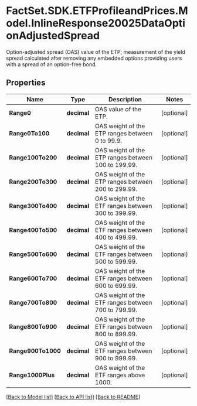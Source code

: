 # FactSet.SDK.ETFProfileandPrices.Model.InlineResponse20025DataOptionAdjustedSpread
Option-adjusted spread (OAS) value of the ETP; measurement of the yield spread calculated after removing any embedded options providing users with a spread of an option-free bond.

## Properties

Name | Type | Description | Notes
------------ | ------------- | ------------- | -------------
**Range0** | **decimal** | OAS value of the ETP. | [optional] 
**Range0To100** | **decimal** | OAS weight of the ETP ranges between 0 to 99.9. | [optional] 
**Range100To200** | **decimal** | OAS weight of the ETP ranges between 100 to 199.99. | [optional] 
**Range200To300** | **decimal** | OAS weight of the ETP ranges between 200 to 299.99. | [optional] 
**Range300To400** | **decimal** | OAS weight of the ETF ranges between 300 to 399.99. | [optional] 
**Range400To500** | **decimal** | OAS weight of the ETF ranges between 400 to 499.99. | [optional] 
**Range500To600** | **decimal** | OAS weight of the ETF ranges between 500 to 599.99. | [optional] 
**Range600To700** | **decimal** | OAS weight of the ETF ranges between 600 to 699.99. | [optional] 
**Range700To800** | **decimal** | OAS weight of the ETF ranges between 700 to 799.99. | [optional] 
**Range800To900** | **decimal** | OAS weight of the ETF ranges between 800 to 899.99. | [optional] 
**Range900To1000** | **decimal** | OAS weight of the ETF ranges between 900 to 999.99. | [optional] 
**Range1000Plus** | **decimal** | OAS weight of the ETF ranges above 1000. | [optional] 

[[Back to Model list]](../README.md#documentation-for-models) [[Back to API list]](../README.md#documentation-for-api-endpoints) [[Back to README]](../README.md)

